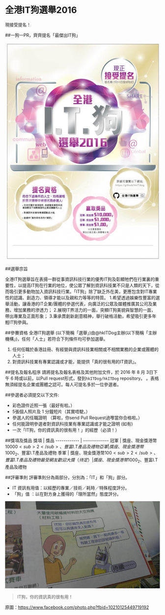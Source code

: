 # 全港IT狗選舉2016
現接受提名！

##一狗一PR，齊齊提名「最傑出IT狗」

![一狗一PR，齊齊提名「最傑出IT狗」！](/images/it_dog_poster.jpg)

##選舉宗旨

全港IT狗選舉旨在表揚一群從事資訊科技行業的優秀IT狗及彰顯牠們在行業裏的重要性，以提高IT狗在行業的地位，使公眾了解到資訊科技業不只是人類的天下，從而吸引更多動物加入資訊科技行業。「IT狗」除了缺乏外在美，更應包含對IT專業性的認識、創造力、領導才能以及親和力等等的特質。
1.希望透過娛樂性豐富的選舉活動，讓香港的IT企業/團體的參選代表，向廣泛的公眾及媒體推廣其公司及業務，增加業務的滲透力；
2.展現IT界活力的一面，突顯IT狗美貌與智慧的一面，帶出專業及正面形象；
3.秉承貫創新創意精神，舉行破格活動，希望吸引更多年輕IT狗參與。

##參賽資格
全港IT狗選舉 (以下簡稱「選舉」)由@hkITDog主辦(以下簡稱「主辦機構」)，任何「人士」若符合下列條件均可參加選舉。

1. 任何任職於香港註冊、有經營與資訊科技業相關或不相關業務的企業或團體的人士；
2. 對資訊科技業有專業認識或才能，能提供「真的很有用的IT資訊」。

##提名及報名程序
請將提名及報名表格及其他附加文件，於 2016 年 8 月 3日下午 6 時或以前，以Pull request形式，發到`hkITDog/hkITDog` repository。 。表格無須經提名企業或團體之認可。每人可提名多於一位參選者。

##參選者必須提交以下文件:
* 彩色證件近照一張（最好有啦。）
* 5張個人照片及 1 分鐘短片（其實唔駛。）
* 參選人的任職證明 （算啦，你send Pull Request過嚟當你合格啦。）
* 任何能證明參選者對資訊科技業有專業認識或才能之證明 (如有)
* 一次「IT狗，你的資訊真的很有用！」的經歷（必須！）

##獎項及獎品
獎項 | 獎品
------------ | -------------
冠軍 | 獎座、現金獎港幣$10000<sub>2</sub>、豐富I.T產品及禮物 
亞軍 | 獎座、現金獎港幣$1000<sub>2</sub>、豐富I.T產品及禮物
季軍 | 獎座、現金獎港幣$100<sub>2</sub>、豐富I.T產品及禮物
最受網友歡迎大獎（待定）| 獎座、現金獎港幣$1000<sub>2</sub>、豐富I.T產品及禮物

##評審準則
評審準則分為兩部分，分別為：「IT」和「狗」部分。
* IT 資訊有用值：以經歷的專業／技術／耗時／特殊程度評分。
* 「狗」值 ：以在對方身上獲得的「理所當然」態度評分。

![IT狗，你的資訊真的很有用！](/images/it_dog_selfie.jpg)
> IT狗，你的資訊真的很有用！

原圖：https://www.facebook.com/photo.php?fbid=10210125449719192
